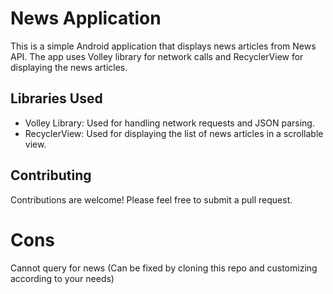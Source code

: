 # News Application
This is a simple Android application that displays news articles from News API. The app uses Volley library for network calls and RecyclerView for displaying the news articles.
## Libraries Used
* Volley Library: Used for handling network requests and JSON parsing.
* RecyclerView: Used for displaying the list of news articles in a scrollable view.
## Contributing
Contributions are welcome! Please feel free to submit a pull request.
# Cons
Cannot query for news (Can be fixed by cloning this repo and customizing according to your needs)

